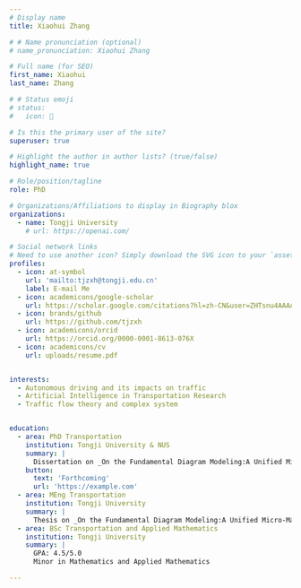 ```yaml
---
# Display name
title: Xiaohui Zhang

# # Name pronunciation (optional)
# name_pronunciation: Xiaohui Zhang

# Full name (for SEO)
first_name: Xiaohui
last_name: Zhang

# # Status emoji
# status:
#   icon: 🎾

# Is this the primary user of the site?
superuser: true

# Highlight the author in author lists? (true/false)
highlight_name: true

# Role/position/tagline
role: PhD

# Organizations/Affiliations to display in Biography blox
organizations:
  - name: Tongji University
    # url: https://openai.com/

# Social network links
# Need to use another icon? Simply download the SVG icon to your `assets/media/icons/` folder.
profiles:
  - icon: at-symbol
    url: 'mailto:tjzxh@tongji.edu.cn'
    label: E-mail Me
  - icon: academicons/google-scholar
    url: https://scholar.google.com/citations?hl=zh-CN&user=ZHTsnu4AAAAJ
  - icon: brands/github
    url: https://github.com/tjzxh
  - icon: academicons/orcid
    url: https://orcid.org/0000-0001-8613-076X
  - icon: academicons/cv
    url: uploads/resume.pdf


interests:
  - Autonomous driving and its impacts on traffic
  - Artificial Intelligence in Transportation Research
  - Traffic flow theory and complex system


education:
  - area: PhD Transportation
    institution: Tongji University & NUS
    summary: |
      Dissertation on _On the Fundamental Diagram Modeling:A Unified Micro-Macro Perspective_. Supervised by [Prof. Sun Jian](http//tops.tongji.edu.cn) and [Prof. Yang Kaidi](https://sites.google.com/view/kaidiyang/).
    button:
      text: 'Forthcoming'
      url: 'https://example.com'
  - area: MEng Transportation
    institution: Tongji University
    summary: |
      Thesis on _On the Fundamental Diagram Modeling:A Unified Micro-Macro Perspective_. Supervised by [Prof. Sun Jian](http//tops.tongji.edu.cn).
  - area: BSc Transportation and Applied Mathematics
    institution: Tongji University
    summary: |
      GPA: 4.5/5.0      
      Minor in Mathematics and Applied Mathematics

---
```

